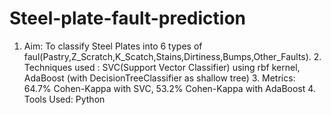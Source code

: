 # Steel-plate-fault-prediction
1. Aim: To classify Steel Plates into 6 types of faul(Pastry,Z_Scratch,K_Scatch,Stains,Dirtiness,Bumps,Other_Faults). 2. Techniques used : SVC(Support Vector Classifier) using rbf kernel, AdaBoost (with DecisionTreeClassifier as shallow tree) 3. Metrics: 64.7% Cohen-Kappa with SVC, 53.2% Cohen-Kappa with AdaBoost 4. Tools Used: Python
